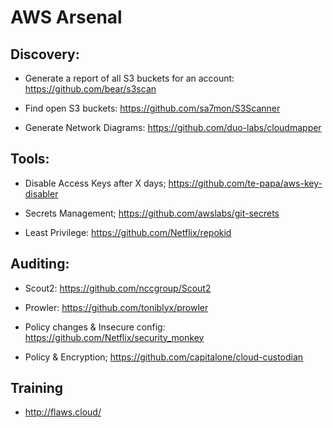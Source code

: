 # AWS Arsenal
 
 
 
## Discovery:

- Generate a report of all S3 buckets for an account: https://github.com/bear/s3scan

- Find open S3 buckets: https://github.com/sa7mon/S3Scanner

- Generate Network Diagrams: https://github.com/duo-labs/cloudmapper
 
## Tools:

- Disable Access Keys after X days; https://github.com/te-papa/aws-key-disabler

- Secrets Management; https://github.com/awslabs/git-secrets

- Least Privilege: https://github.com/Netflix/repokid

 
 
## Auditing:

- Scout2: https://github.com/nccgroup/Scout2

- Prowler: https://github.com/toniblyx/prowler

- Policy changes & Insecure config: https://github.com/Netflix/security_monkey

- Policy & Encryption; https://github.com/capitalone/cloud-custodian
 
 
## Training

- http://flaws.cloud/



 
 
 
